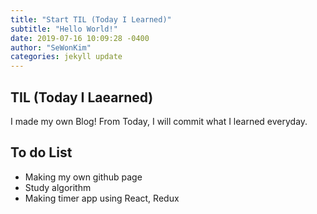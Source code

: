 ```yaml
---
title: "Start TIL (Today I Learned)"
subtitle: "Hello World!"
date: 2019-07-16 10:09:28 -0400
author: "SeWonKim"
categories: jekyll update
---
```


## TIL (Today I Laearned)
I made my own Blog!
From Today, I will commit what I learned everyday.

## To do List
* Making my own github page
* Study algorithm
* Making timer app using React, Redux
